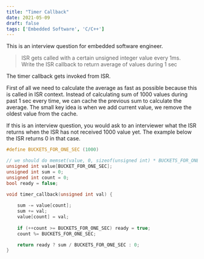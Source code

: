 ```yaml
---
title: "Timer Callback"
date: 2021-05-09
draft: false
tags: ['Embedded Software', 'C/C++']
---
```


This is an interview question for embedded software engineer. 

> ISR gets called with a certain unsigned integer value every 1ms.   
> Write the ISR callback to return average of values during 1 sec  

The timer callback gets invoked from ISR. 

First of all we need to calculate the average as fast as possible because this is called in ISR context. Instead of calculating sum of 1000 values during past 1 sec every time, we can cache the previous sum to calculate the average. The small key idea is when we add current value, we remove the oldest value from the cache. 

If this is an interview question, you would ask to an interviewer what the ISR returns when the ISR has not received 1000 value yet. The example below the ISR returns 0 in that case.

```c
#define BUCKETS_FOR_ONE_SEC	(1000)

// we should do memset(value, 0, sizeof(unsigned int) * BUCKETS_FOR_ONE_SEC); 
unsigned int value[BUCKET_FOR_ONE_SEC]; 
unsigned int sum = 0;
unsigned int count = 0;
bool ready = false;

void timer_callback(unsigned int val) {
	
	sum -= value[count];
	sum += val;
	value[count] = val;
	
	if (++count >= BUCKETS_FOR_ONE_SEC) ready = true;
	count %= BUCKETS_FOR_ONE_SEC;

	return ready ? sum / BUCKETS_FOR_ONE_SEC : 0;
}
```

